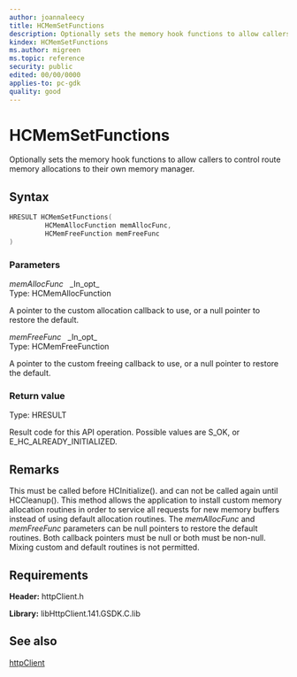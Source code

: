 ```yaml
---
author: joannaleecy
title: HCMemSetFunctions
description: Optionally sets the memory hook functions to allow callers to control route memory allocations to their own memory manager.
kindex: HCMemSetFunctions
ms.author: migreen
ms.topic: reference
security: public
edited: 00/00/0000
applies-to: pc-gdk
quality: good
---
```


# HCMemSetFunctions  

Optionally sets the memory hook functions to allow callers to control route memory allocations to their own memory manager.  

## Syntax  
  
```cpp
HRESULT HCMemSetFunctions(  
         HCMemAllocFunction memAllocFunc,  
         HCMemFreeFunction memFreeFunc  
)  
```  
  
### Parameters  
  
*memAllocFunc* &nbsp;&nbsp;\_In\_opt\_  
Type: HCMemAllocFunction  
  
A pointer to the custom allocation callback to use, or a null pointer to restore the default.  
  
*memFreeFunc* &nbsp;&nbsp;\_In\_opt\_  
Type: HCMemFreeFunction  
  
A pointer to the custom freeing callback to use, or a null pointer to restore the default.  
  
  
### Return value  
Type: HRESULT
  
Result code for this API operation. Possible values are S_OK, or E_HC_ALREADY_INITIALIZED.
  
## Remarks  
  
This must be called before HCInitialize(). and can not be called again until HCCleanup(). This method allows the application to install custom memory allocation routines in order to service all requests for new memory buffers instead of using default allocation routines. The *memAllocFunc* and *memFreeFunc* parameters can be null pointers to restore the default routines. Both callback pointers must be null or both must be non-null. Mixing custom and default routines is not permitted.
  
## Requirements  
  
**Header:** httpClient.h
  
**Library:** libHttpClient.141.GSDK.C.lib
  
## See also  
[httpClient](../httpclient_members.md)  
  
  